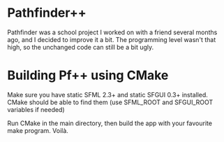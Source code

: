 # Pathfinder++
Pathfinder was a school project I worked on with a friend several months ago, and I decided to improve it a bit. The programming level wasn't that high, so the unchanged code can still be a bit ugly.

# Building Pf++ using CMake
Make sure you have static SFML 2.3+ and static SFGUI 0.3+ installed. CMake should be able to find them (use SFML_ROOT and SFGUI_ROOT variables if needed)

Run CMake in the main directory, then build the app with your favourite make program. Voilà.
